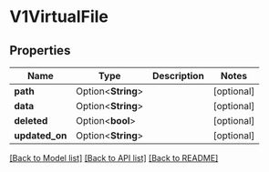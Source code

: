 # V1VirtualFile

## Properties

Name | Type | Description | Notes
------------ | ------------- | ------------- | -------------
**path** | Option<**String**> |  | [optional]
**data** | Option<**String**> |  | [optional]
**deleted** | Option<**bool**> |  | [optional]
**updated_on** | Option<**String**> |  | [optional]

[[Back to Model list]](../README.md#documentation-for-models) [[Back to API list]](../README.md#documentation-for-api-endpoints) [[Back to README]](../README.md)


